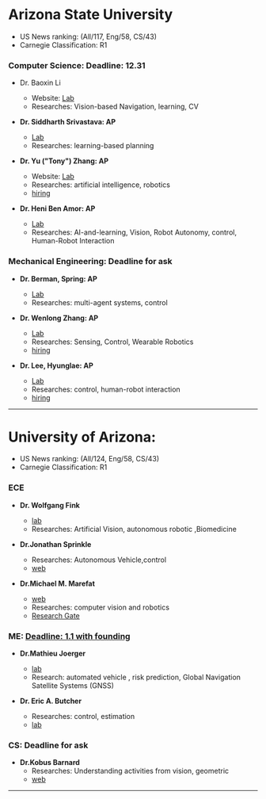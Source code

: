 # Arizona State University
- US News ranking: (All/117, Eng/58, CS/43)
- Carnegie Classification: R1

### Computer Science: Deadline: 12.31
- Dr. Baoxin Li
    - Website: [Lab](http://www.public.asu.edu/~bli24/)
    - Researches: Vision-based Navigation, learning, CV

- **Dr. Siddharth Srivastava: AP**
    - [Lab](http://siddharthsrivastava.net/)
    - Researches:  learning-based planning

- **Dr. Yu ("Tony") Zhang: AP**
    - Website: [Lab](http://www.public.asu.edu/~yzhan442/CRS.html)
    - Researches: artificial intelligence, robotics
    - [hiring](http://www.public.asu.edu/~yzhan442/index.html)

- **Dr. Heni Ben Amor: AP**
    - [Lab](http://henibenamor.weebly.com/)
    - Researches: AI-and-learning, Vision, Robot Autonomy, control, Human-Robot Interaction

### Mechanical Engineering: Deadline for ask

- **Dr. Berman, Spring: AP**
    - [Lab](http://faculty.engineering.asu.edu/acs/publications)
    - Researches: multi-agent systems, control

- **Dr. Wenlong Zhang: AP**
    - [Lab](http://faculty.engineering.asu.edu/zhang/research/)
    - Researches: Sensing, Control, Wearable Robotics
    - [hiring](https://home.riselab.info/join-us)

- **Dr. Lee, Hyunglae: AP**
    - [Lab](https://sites.google.com/site/asuneurorobotics/)
    - Researches: control, human-robot interaction
    - [hiring](https://sites.google.com/site/asuneurorobotics/opportunities)

---

# University of Arizona:
- US News ranking: (All/124, Eng/58, CS/43)
- Carnegie Classification: R1

### ECE
- **Dr. Wolfgang Fink**
    - [lab](http://autonomy.arizona.edu/home)
    - Researches: Artificial Vision, autonomous robotic ,Biomedicine

- **Dr.Jonathan Sprinkle**
    + Researches: Autonomous Vehicle,control
    + [web](http://www.ece.arizona.edu/jonathan-sprinkle)

- **Dr.Michael M. Marefat**
    + [web](http://www.ece.arizona.edu/michael-m-marefat)
    + Researches: computer vision and robotics
    + [Research Gate](https://www.researchgate.net/profile/Michael_Marefat)

### ME: [Deadline: 1.1 with founding](https://grad.arizona.edu/catalog/)

- **Dr.Mathieu Joerger**
    - [lab](http://navigation.lab.arizona.edu/content/3)
    - Research: automated vehicle , risk prediction,  Global Navigation Satellite Systems (GNSS)

- **Dr. Eric A. Butcher**
    + Researches: control, estimation
    + [lab](http://ame.arizona.edu/eric-butcher#pub)

### CS: Deadline for ask
- **Dr.Kobus Barnard**
    + Researches: Understanding activities from vision, geometric
    + [web](http://kobus.ca/)

---
